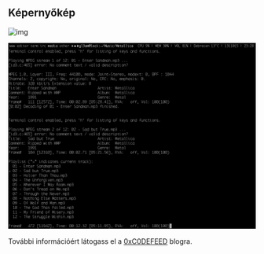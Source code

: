 Képernyőkép
----------

![img](screenshots/default.png)

![img](screenshots/media.png)

További információért látogass el a [0xC0DEFEED](http://0xc0defeed.com/awesome-wm-dark-theme) blogra. 
